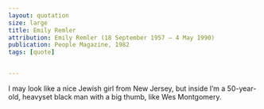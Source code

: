 ```yaml
---
layout: quotation
size: large
title: Emily Remler
attribution: Emily Remler (18 September 1957 – 4 May 1990)
publication: People Magazine, 1982
tags: [quote]


---
```


I may look like a nice Jewish girl from New Jersey, but inside I’m a
50-year-old, heavyset black man with a big thumb, like Wes Montgomery.

